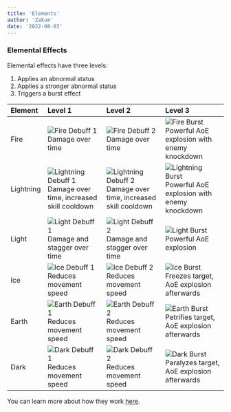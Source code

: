 ```yaml
---
title: 'Elements'
author: 'Zakum'
date: '2022-08-03'
---
```


### Elemental Effects
Elemental effects have three levels: 
1. Applies an abnormal status
2. Applies a stronger abnormal status
3. Triggers a burst effect

| Element   | Level 1 | Level 2 | Level 3 |
| :------   | :------ | :------ | :------ |
| Fire      | ![Fire Debuff 1](/images/StatusAilment/UI_StatusAilment_1000.png) Damage over time | ![Fire Debuff 2](/images/StatusAilment/UI_StatusAilment_1001.png) Damage over time | ![Fire Burst](/images/StatusAilment/UI_StatusAilment_1002.png) Powerful AoE explosion with enemy knockdown |
| Lightning | ![Lightning Debuff 1](/images/StatusAilment/UI_StatusAilment_1006.png) Damage over time, increased skill cooldown | ![Lightning Debuff 2](/images/StatusAilment/UI_StatusAilment_1007.png) Damage over time, increased skill cooldown | ![Lightning Burst](/images/StatusAilment/UI_StatusAilment_1008.png) Powerful AoE explosion with enemy knockdown |
| Light     | ![Light Debuff 1](/images/StatusAilment/UI_StatusAilment_1012.png) Damage and stagger over time | ![Light Debuff 2](/images/StatusAilment/UI_StatusAilment_1013.png) Damage and stagger over time | ![Light Burst](/images/StatusAilment/UI_StatusAilment_1014.png) Powerful AoE explosion |
| Ice       | ![Ice Debuff 1](/images/StatusAilment/UI_StatusAilment_1003.png) Reduces movement speed | ![Ice Debuff 2](/images/StatusAilment/UI_StatusAilment_1004.png) Reduces movement speed | ![Ice Burst](/images/StatusAilment/UI_StatusAilment_1005.png) Freezes target, AoE explosion afterwards |
| Earth     | ![Earth Debuff 1](/images/StatusAilment/UI_StatusAilment_1009.png) Reduces movement speed | ![Earth Debuff 2](/images/StatusAilment/UI_StatusAilment_1010.png) Reduces movement speed | ![Earth Burst](/images/StatusAilment/UI_StatusAilment_1011.png) Petrifies target, AoE explosion afterwards |
| Dark      | ![Dark Debuff 1](/images/StatusAilment/UI_StatusAilment_1015.png) Reduces movement speed | ![Dark Debuff 2](/images/StatusAilment/UI_StatusAilment_1016.png) Reduces movement speed | ![Dark Burst](/images/StatusAilment/UI_StatusAilment_1017.png) Paralyzes target, AoE explosion afterwards |

You can learn more about how they work [here](/guides/combat#🔥-elements).